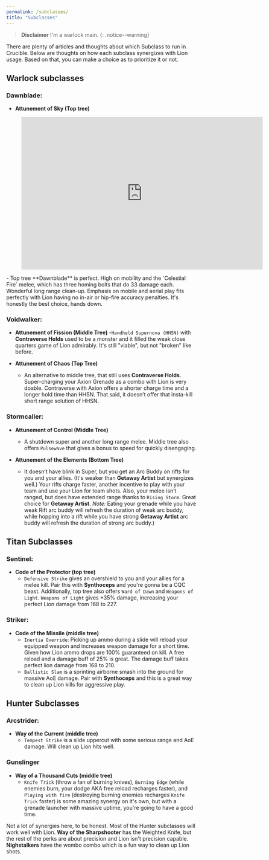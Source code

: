 ```yaml
---
permalink: /subclasses/
title: "Subclasses"
---
```


> **Disclaimer** I'm a warlock main.
{: .notice--warning}

There are plenty of articles and thoughts about which Subclass to run in Crucible. Below are thoughts on how each subclass synergizes with Lion usage. Based on that, you can make a choice as to prioritize it or not.

## Warlock subclasses

### Dawnblade:

- **Attunement of Sky (Top tree)**
<figure class="video_container">
  <iframe src='https://gfycat.com/ifr/minorfavoritecopperbutterfly?autoplay=0' frameborder='0' scrolling='no' allowfullscreen width='640' height='404'></iframe>
</figure>
  - Top tree **Dawnblade** is perfect. High on mobility and the `Celestial Fire` melee, which has three homing bolts that do 33 damage each. Wonderful long range clean-up. Emphasis on mobile and aerial play fits perfectly with Lion having no in-air or hip-fire accuracy penalties. It's honestly the best choice, hands down.

### Voidwalker:

- **Attunement of Fission (Middle Tree)**
  -`Handheld Supernova (HHSN)` with **Contraverse Holds** used to be a monster and it filled the weak close quarters game of Lion admirably. It's still "viable", but not "broken" like before.

- **Attunement of Chaos (Top Tree)**
  - An alternative to middle tree, that still uses **Contraverse Holds**. Super-charging your Axion Grenade as a combo with Lion is very doable. Contraverse with Axion offers a shorter charge time and a longer hold time than HHSN. That said, it doesn’t offer that insta-kill short range solution of HHSN.

### Stormcaller:

- **Attunement of Control (Middle Tree)**
  - A shutdown super and another long range melee. Middle tree also offers `Pulsewave` that gives a bonus to speed for quickly disengaging.

- **Attunement of the Elements (Bottom Tree)**
  - It doesn’t have blink in Super, but you get an Arc Buddy on rifts for you and your allies. (It's weaker than **Getaway Artist** but synergizes well.) Your rifts charge faster, another incentive to play with your team and use your Lion for team shots. Also, your melee isn’t ranged, but does have extended range thanks to `Rising Storm`. Great choice for **Getaway Artist**. _Note:_ Eating your grenade while you have weak Rift arc buddy will refresh the duration of weak arc buddy, while hopping into a rift while you have strong **Getaway Artist** arc buddy will refresh the duration of strong arc buddy.)

## Titan Subclasses

### Sentinel:
- **Code of the Protector (top tree)**
  - `Defensive Strike` gives an overshield to you and your allies for a melee kill. Pair this with **Synthoceps** and you're gonna be a CQC beast. Additionally, top tree also offers `Ward of Dawn` and `Weapons of Light`. `Weapons of Light` gives +35% damage, increasing your perfect Lion damage from 168 to 227.

### Striker:
- **Code of the Missile (middle tree)**
  - `Inertia Override`: Picking up ammo during a slide will reload your equipped weapon and increases weapon damage for a short time. Given how Lion ammo drops are 100% guaranteed on kill. A free reload and a damage buff of 25% is great. The damage buff takes perfect lion damage from 168 to 210.
  - `Ballistic Slam` is a sprinting airborne smash into the ground for massive AoE damage. Pair with **Synthoceps** and this is a great way to clean up Lion kills for aggressive play.

## Hunter Subclasses

### Arcstrider:
- **Way of the Current (middle tree)**
  - `Tempest Strike` is a slide uppercut with some serious range and AoE damage. Will clean up Lion hits well.

### Gunslinger
- **Way of a Thousand Cuts (middle tree)**
  - `Knife Trick` (throw a fan of burning knives), `Burning Edge` (while enemies burn, your dodge AKA free reload recharges faster), and `Playing with fire` (destroying burning enemies recharges `Knife Trick` faster) is some amazing synergy on it's own, but with a grenade launcher with massive uptime, you're going to have a good time.

Not a lot of synergies here, to be honest. Most of the Hunter subclasses will work well with Lion. **Way of the Sharpshooter** has the Weighted Knife, but the rest of the perks are about precision and Lion isn't precision capable. **Nighstalkers** have the wombo combo which is a fun way to clean up Lion shots.
